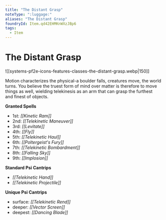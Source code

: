 ```yaml
---
title: "The Distant Grasp"
noteType: ":luggage:"
aliases: "The Distant Grasp"
foundryId: Item.qd42EHMKnWXzJBp6
tags:
  - Item
---
```


# The Distant Grasp
![[systems-pf2e-icons-features-classes-the-distant-grasp.webp|150]]

Motion characterizes the physical-a boulder falls, creatures move, the world turns. You believe the truest form of mind over matter is therefore to move things as well, wielding telekinesis as an arm that can grasp the furthest and finest of objects.

**Granted Spells**

*   1st: _[[Kinetic Ram]]_
*   2nd: _[[Telekinetic Maneuver]]_
*   3rd: _[[Levitate]]_
*   4th: _[[Fly]]_
*   5th: _[[Telekinetic Haul]]_
*   6th: _[[Poltergeist's Fury]]_
*   7th: _[[Telekinetic Bombardment]]_
*   8th: _[[Falling Sky]]_
*   9th: _[[Implosion]]_

**Standard Psi Cantrips**

*   _[[Telekinetic Hand]]_
*   _[[Telekinetic Projectile]]_

**Unique Psi Cantrips**

*   surface: _[[Telekinetic Rend]]_
*   deeper: _[[Vector Screen]]_
*   deepest: _[[Dancing Blade]]_
